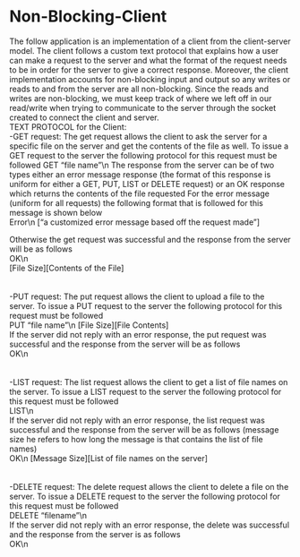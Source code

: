 # Non-Blocking-Client

The follow application is an implementation of a client from the client-server model. The client follows a custom text protocol that explains how a user can make a request to the server and what the format of the request needs to be in order for the server to give a correct response. Moreover, the client implementation accounts for non-blocking input and output so any writes or reads to and from the server are all non-blocking. Since the reads and writes are non-blocking, we must keep track of where we left off in our read/write when trying to communicate to the server through the socket created to connect the client and server.
<br />
TEXT PROTOCOL for the Client:
<br />
-GET request: The get request allows the client to ask the server for a specific file on the server and get the contents of the file as well. 
To issue a GET request to the server the following protocol for this request must be followed
GET “file name”\n
The response from the server can be of two types either an error message response (the format of this response is uniform for either a GET, PUT, LIST or DELETE request) or an OK response which returns the contents of the file requested
For the error message (uniform for all requests) the following format that is followed for this message is shown below
<br />
Error\n
[“a customized error message based off the request made”]

Otherwise the get request was successful and the response from the server will be as follows
<br />
OK\n
<br />
[File Size][Contents of the File]
<br />
<br />
<br />
-PUT request: The put request allows the client to upload a file to the server. 
To issue a PUT request to the server the following protocol for this request must be followed
<br />
PUT “file name”\n
[File Size][File Contents]
<br />
If the server did not reply with an error response, the put request was successful and the response from the server will be as follows
<br />
OK\n
<br />
<br />
<br />
-LIST request: The list request allows the client to get a list of file names on the server. 
To issue a LIST request to the server the following protocol for this request must be followed
<br />
LIST\n
<br />
If the server did not reply with an error response, the list request was successful and the response from the server will be as follows (message size he refers to how long the message is that contains the list of file names)
<br />
OK\n
[Message Size][List of file names on the server]
<br />
<br />
<br />
-DELETE request: The delete request allows the client to delete a file on the server. 
To issue a DELETE request to the server the following protocol for this request must be followed
<br />
DELETE “filename”\n
<br />
If the server did not reply with an error response, the delete was successful and the response from the server is as follows
<br />
OK\n























